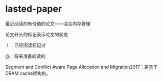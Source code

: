 # lasted-paper
最近阅读的有价值的论文——混合内存管理

论文开头的标记表示论文的状态

！：已经阅读标记过

@：将来准备阅读的

Segment and Conflict Aware Page Allocation and Migration2017：是基于DRAM cache架构的。
